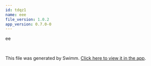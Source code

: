 ```yaml
---
id: tdqz1
name: eee
file_version: 1.0.2
app_version: 0.7.0-0
---
```


ee

<br/>

This file was generated by Swimm. [Click here to view it in the app](http://localhost:5001/repos/Z2l0aHViJTNBJTNBc3ItZXh0ZW5zaW9uJTNBJTNBZG91ZWs=/docs/tdqz1).